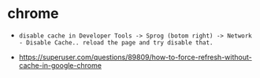 # chrome

* `disable cache in Developer Tools -> Sprog (botom right) -> Network - Disable Cache.. reload the page and try disable that.`


* https://superuser.com/questions/89809/how-to-force-refresh-without-cache-in-google-chrome
